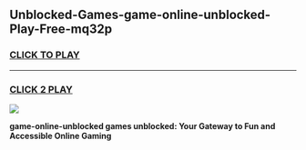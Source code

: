 
## Unblocked-Games-game-online-unblocked-Play-Free-mq32p
<h3>
<a href="https://premium76.site?title=game-online-unblocked&ref=18A1">CLICK TO PLAY</a></h3>
<hr>

<h3>
<a href="https://premium76.site?title=game-online-unblocked&ref=18A1">CLICK 2 PLAY</a>
  
</h3>

<a href="https://premium76.site?title=game-online-unblocked&ref=18A1"><img src="https://clearcache.store/games.png"></a>


**game-online-unblocked games unblocked: Your Gateway to Fun and Accessible Online Gaming**

